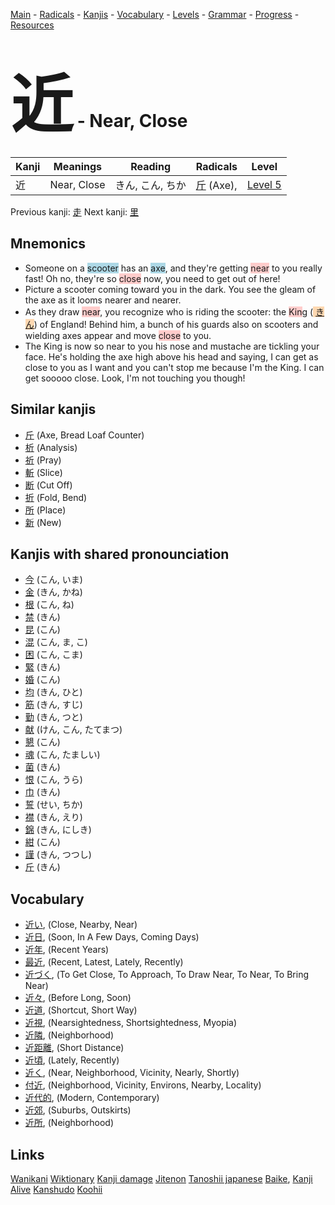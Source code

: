 <style> bigfont {font-size: 100px}</style>
[Main](../README.md) -
[Radicals](../radicals.md) -
[Kanjis](../kanjis.md) -
[Vocabulary](../vocabulary.md) -
[Levels](../levels.md) -
[Grammar](../grammar.md) - 
[Progress](../progress.md) -
[Resources](../resources.md)
# <bigfont> 近</bigfont> - Near, Close 

| Kanji | Meanings | Reading | Radicals | Level |
| --- | --- | --- | --- | --- |
| 近 | Near, Close | きん, こん, ちか | [斤](../radicals/斤.md) (Axe),  | [Level 5](../levels/wk_level5.md) |

Previous kanji: [走](走.md) Next kanji: [里](里.md) 

## Mnemonics
 * Someone on a <span style="background-color:#ADD8E6"> scooter</span> has an <span style="background-color:#ADD8E6"> axe</span>, and they're getting <span style="background-color:#ffcccb"> near</span> to you really fast! Oh no, they're so <span style="background-color:#ffcccb"> close</span> now, you need to get out of here!
* Picture a scooter coming toward you in the dark. You see the gleam of the axe as it looms nearer and nearer.
* As they draw <span style="background-color:#ffcccb"> near</span>, you recognize who is riding the scooter: the <span style="background-color:#ffcccb"> Kin</span>g (<span style="background-color:#fed8b1"> [きん](https://jisho.org/search/きん)</span>) of England! Behind him, a bunch of his guards also on scooters and wielding axes appear and move <span style="background-color:#ffcccb"> close</span> to you. 
* The King is now so near to you his nose and mustache are tickling your face. He's holding the axe high above his head and saying, I can get as close to you as I want and you can't stop me because I'm the King. I can get sooooo close. Look, I'm not touching you though!


## Similar kanjis
 * [斤](斤.md) (Axe, Bread Loaf Counter)
* [析](析.md) (Analysis)
* [祈](祈.md) (Pray)
* [斬](斬.md) (Slice)
* [断](断.md) (Cut Off)
* [折](折.md) (Fold, Bend)
* [所](所.md) (Place)
* [新](新.md) (New)



## Kanjis with shared pronounciation
 * [今](今.md) (こん, いま)
* [金](金.md) (きん, かね)
* [根](根.md) (こん, ね)
* [禁](禁.md) (きん)
* [昆](昆.md) (こん)
* [混](混.md) (こん, ま, こ)
* [困](困.md) (こん, こま)
* [緊](緊.md) (きん)
* [婚](婚.md) (こん)
* [均](均.md) (きん, ひと)
* [筋](筋.md) (きん, すじ)
* [勤](勤.md) (きん, つと)
* [献](献.md) (けん, こん, たてまつ)
* [懇](懇.md) (こん)
* [魂](魂.md) (こん, たましい)
* [菌](菌.md) (きん)
* [恨](恨.md) (こん, うら)
* [巾](巾.md) (きん)
* [誓](誓.md) (せい, ちか)
* [襟](襟.md) (きん, えり)
* [錦](錦.md) (きん, にしき)
* [紺](紺.md) (こん)
* [謹](謹.md) (きん, つつし)
* [斤](斤.md) (きん)



## Vocabulary
 * [近い](../vocabulary/近.md), (Close, Nearby, Near)
* [近日](../vocabulary/近.md), (Soon, In A Few Days, Coming Days)
* [近年](../vocabulary/近.md), (Recent Years)
* [最近](../vocabulary/近.md), (Recent, Latest, Lately, Recently)
* [近づく](../vocabulary/近.md), (To Get Close, To Approach, To Draw Near, To Near, To Bring Near)
* [近々](../vocabulary/近.md), (Before Long, Soon)
* [近道](../vocabulary/近.md), (Shortcut, Short Way)
* [近視](../vocabulary/近.md), (Nearsightedness, Shortsightedness, Myopia)
* [近隣](../vocabulary/近.md), (Neighborhood)
* [近距離](../vocabulary/近.md), (Short Distance)
* [近頃](../vocabulary/近.md), (Lately, Recently)
* [近く](../vocabulary/近.md), (Near, Neighborhood, Vicinity, Nearly, Shortly)
* [付近](../vocabulary/近.md), (Neighborhood, Vicinity, Environs, Nearby, Locality)
* [近代的](../vocabulary/近.md), (Modern, Contemporary)
* [近郊](../vocabulary/近.md), (Suburbs, Outskirts)
* [近所](../vocabulary/近.md), (Neighborhood)




## Links 


[Wanikani](https://www.wanikani.com/kanji/近)
[Wiktionary](https://en.wiktionary.org/wiki/近)
[Kanji damage](http://www.kanjidamage.com/kanji/search?utf8=✓&q=近)
[Jitenon](https://jitenon.com/kanji/近)
[Tanoshii japanese](https://www.tanoshiijapanese.com/dictionary/kanji.cfm?k=近)
[Baike](https://baike.baidu.com/item/近),
[Kanji Alive](https://app.kanjialive.com/近)
[Kanshudo](https://www.kanshudo.com/searchmn?q=近)
[Koohii](https://kanji.koohii.com/study/kanji/近)
